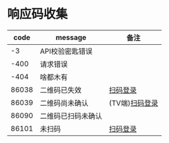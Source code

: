 # 响应码收集

| code  | message   | 备注                                     |
|-------|-----------|----------------------------------------|
| -3    | API校验密匙错误 |                                        |
| -400  | 请求错误      |                                        |
| -404  | 啥都木有      |                                        |
| 86038 | 二维码已失效    | [扫码登录](login/qr.md#apptv端获取登录二维码)      |
| 86039 | 二维码尚未确认   | (TV端)[扫码登录](login/qr.md#apptv端获取登录二维码) |
| 86090 | 二维码已扫码未确认 |                                        |
| 86101 | 未扫码       | [扫码登录](login/qr.md#apptv端获取登录二维码)      |

